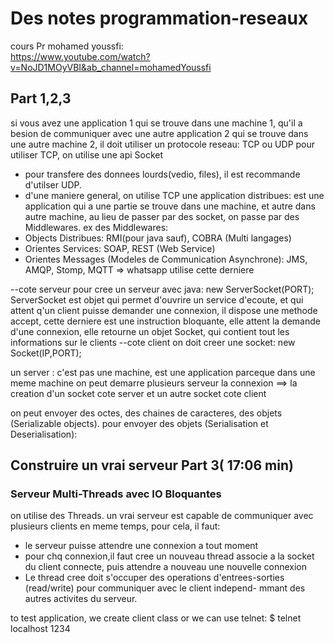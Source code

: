 # Des notes programmation-reseaux

cours Pr mohamed youssfi:<br>
https://www.youtube.com/watch?v=NoJD1MOyVBI&ab_channel=mohamedYoussfi

## Part 1,2,3
si vous avez une application 1 qui se trouve dans une machine 1, qu'il a besion de
communiquer avec une autre application 2 qui se trouve dans une autre machine 2, 
il doit utiliser un protocole reseau: TCP ou UDP
pour utiliser TCP, on utilise une api Socket
- pour transfere des donnees lourds(vedio, files), il est recommande d'utilser UDP.
- d'une maniere general, on utilise TCP 
une application distribues: est une application qui a une partie se trouve dans une
 machine, et autre dans autre machine, au lieu de passer par des socket, on passe par des
 Middlewares.
 ex des Middlewares:
 - Objects Distribues: RMI(pour java sauf), COBRA (Multi langages)
 - Orientes Services: SOAP, REST (Web Service)
 - Orientes Messages (Modeles de Communication Asynchrone): JMS, AMQP, Stomp, MQTT
 => whatsapp utilise cette derniere 
 
 --cote serveur
 pour cree un serveur avec java: new ServerSocket(PORT); 
 ServerSocket est objet qui permet d'ouvrire un service d'ecoute, et qui attent q'un client puisse demander une connexion,
 il dispose une methode accept, cette derniere est une instruction bloquante, elle attent la demande d'une connexion, elle
 retourne un objet Socket, qui contient tout les informations sur le clients
 --cote client
 on doit creer une socket: new Socket(IP,PORT);
 
 un server : c'est pas une machine, est une application parceque dans une meme machine on peut demarre plusieurs serveur 
 la connexion ==> la creation d'un socket cote server et un autre socket cote client
 
 on peut envoyer des octes, des chaines de caracteres, des objets (Serializable objects).
 pour envoyer des objets (Serialisation et Deserialisation):
 
 
 ## Construire un vrai serveur Part 3( 17:06 min)
 ### Serveur Multi-Threads avec IO Bloquantes
 on utilise des Threads.
 un vrai serveur est capable de communiquer avec plusieurs clients en meme temps, pour cela, il faut:
 - le serveur puisse attendre une connexion a tout moment
 - pour chq connexion,il faut cree un nouveau thread associe a la socket du client connecte, puis attendre a nouveau une
 nouvelle connexion
 - Le thread cree doit s'occuper des operations d'entrees-sorties (read/write) pour communiquer avec le client independ-
 mmant des autres activites du serveur.  
 
 to test application, we create client class or we can use telnet:  $ telnet localhost 1234
 
 
 
 

 
 
